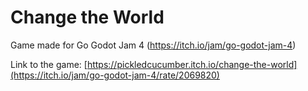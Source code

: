 
# Change the World

Game made for Go Godot Jam 4 (https://itch.io/jam/go-godot-jam-4)

Link to the game: [https://pickledcucumber.itch.io/change-the-world](https://itch.io/jam/go-godot-jam-4/rate/2069820)
